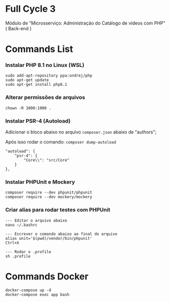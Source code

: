 # Full Cycle 3 
Módulo de "Microsserviço: Administração do Catálogo de vídeos com PHP" ( Back-end )

# Commands List

### Instalar PHP 8.1 no Linux (WSL)
```
sudo add-apt-repository ppa:ondrej/php
sudo apt-get update
sudo apt-get install php8.1
```

### Alterar permissões de arquivos
```
chown -R 1000:1000 .
```

### Instalar PSR-4 (Autoload)
Adicionar o bloco abaixo no arquivo `composer.json` abaixo de "authors";

Após isso rodar o comando: `composer dump-autoload`
```
"autoload": {
    "psr-4": {
        "Core\\": "src/Core"
    }
},
```

### Instalar PHPUnit e Mockery
```
composer require --dev phpunit/phpunit
composer require --dev mockery/mockery
```

### Criar alias para rodar testes com PHPUnit
```
--- Editar o arquivo abaixo
nano ~/.bashrc

--- Escrever o comando abaixo ao final do arquivo
alias unit='$(pwd)/vendor/bin/phpunit'
Ctrl+X

--- Rodar o .profile
sh .profile
```


# Commands Docker
```
docker-compose up -d
docker-compose exec app bash
```